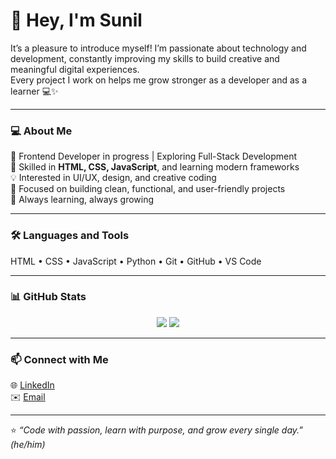 # 👋 Hey, I'm Sunil  

It’s a pleasure to introduce myself! I’m passionate about technology and development, constantly improving my skills to build creative and meaningful digital experiences.  
Every project I work on helps me grow stronger as a developer and as a learner 💻✨  

---

### 💻 About Me  
🚀 Frontend Developer in progress | Exploring Full-Stack Development  
🧠 Skilled in **HTML, CSS, JavaScript**, and learning modern frameworks  
💡 Interested in UI/UX, design, and creative coding  
🎯 Focused on building clean, functional, and user-friendly projects  
🌱 Always learning, always growing  

---

### 🛠️ Languages and Tools  
HTML • CSS • JavaScript • Python • Git • GitHub • VS Code  

---

### 📊 GitHub Stats  

<p align="center">
  <img src="https://github-readme-stats.vercel.app/api?username=suneel2506&show_icons=true&theme=tokyonight" />
  <img src="https://github-readme-stats.vercel.app/api/top-langs/?username=suneel2506&layout=compact&theme=tokyonight" />
</p>

---

### 📫 Connect with Me  
🌐 [LinkedIn](www.linkedin.com/in/sunilkumar2596)  
✉️ [Email](mailto:sk6001726email@gmail.com)

---

⭐ *“Code with passion, learn with purpose, and grow every single day.”*  
*(he/him)*
